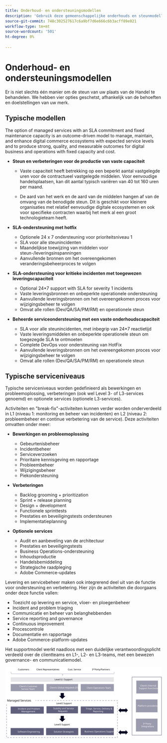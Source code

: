 ```yaml
---
title: Onderhoud- en ondersteuningsmodellen
description: 'Gebruik deze gemeenschappelijke onderhouds en steunmodellen om uw implementatie van de Handel van de Adobe vlot te laten lopen. '
source-git-commit: 748c302527617c6a9bf7d6e666c6b3acff89e021
workflow-type: tm+mt
source-wordcount: '501'
ht-degree: 0%

---
```



# Onderhoud- en ondersteuningsmodellen

Er is niet slechts één manier om de steun van uw plaats van de Handel te behandelen. We hebben vier opties geschetst, afhankelijk van de behoeften en doelstellingen van uw merk.

## Typische modellen

The option of managed services with an SLA commitment and fixed maintenance capacity is an outcome-driven model to manage, maintain, and enhance digital commerce ecosystems with expected service levels and to produce strong, quality, and measurable outcomes for digital business and operations with fixed capacity and cost.

- **Steun en verbeteringen voor de productie van vaste capaciteit**

   - Vaste capaciteit heeft betrekking op een beperkt aantal vastgelegde uren voor de contractueel vastgelegde middelen. Voor eenvoudige handelsplaatsen, kan dit aantal typisch variëren van 40 tot 160 uren per maand.

   - De aard van het werk en de aard van de middelen hangen af van de omvang van de benodigde steun. Dit is geschikt voor kleinere organisaties met relatief eenvoudige digitale ecosystemen en ook voor specifieke contracten waarbij het merk al een groot technologieteam heeft.

- **SLA-ondersteuning met hotfix**
   - Optionele 24 x 7 ondersteuning voor prioriteitsniveau 1
   - SLA voor alle steunincidenten
   - Maandelijkse toewijzing van middelen voor steun-/leveringsinspanningen
   - Aanvullende bronnen om het overeengekomen veranderingsbeheerproces te volgen

- **SLA-ondersteuning voor kritieke incidenten met toegewezen leveringscapaciteit**
   - Optional 24*7 support with SLA for severity 1 incidents
   - Vaste leveringsbronnen en onbeperkte operationele ondersteuning
   - Aanvullende leveringsbronnen om het overeengekomen proces voor wijzigingsbeheer te volgen
   - Omvat alle rollen (Dev/QA/SA/PM/RM) en operationele steun

- **Beheerde serviceondersteuning met een vaste onderhoudscapaciteit**
   - SLA voor alle steunincidenten, met inbegrip van 24*7 reactietijd
   - Vaste leveringsmiddelen en onbeperkte operationele steun om toegezegde SLA te ontmoeten
   - Complete DevOps voor ondersteuning van HotFix
   - Aanvullende leveringsbronnen om het overeengekomen proces voor wijzigingsbeheer te volgen
   - Omvat alle rollen (Dev/QA/SA/PM/RM) en operationele steun

## Typische serviceniveaus

Typische serviceniveaus worden gedefinieerd als bewerkingen en probleemoplossing, verbeteringen (ook wel Level 3- of L3-services genoemd) en optionele services (optionele L3-services).

Activiteiten en &quot;break-fix&quot;-activiteiten kunnen verder worden onderverdeeld in L1 (niveau 1: monitoring en beheer van incidenten) en L2 (niveau 2: probleembeheer en continue verbetering van de service). Deze activiteiten omvatten onder meer:

- **Bewerkingen en probleemoplossing**
   - Gebeurtenisbeheer
   - Incidentbeheer
   - Serviceverzoeken
   - Prioritaire kennisgeving en rapportage
   - Probleembeheer
   - Wijzigingsbeheer
   - Piekondersteuning

- **Verbeteringen**
   - Backlog grooming + prioritization
   - Sprint + release planning
   - Design + development
   - Functionele sprinttests
   - Prestaties en beveiligingstests ondersteunen
   - Implementatieplanning

- **Optionele services**
   - Audit en aanbeveling van de architectuur
   - Prestaties en beveiligingstests
   - Business Operations-ondersteuning
   - Inhoudsproductie
   - Handelsbemiddeling
   - Strategische raadpleging
   - Adobe Commerce-updates

Levering en servicebeheer maken ook integrerend deel uit van de functie voor ondersteuning en verbetering. Hier zijn de activiteiten die doorgaans onder deze functie vallen:

- Toezicht op levering en service, vloer- en ploegenbeheer
- Incident and problem triaging
- Communicatie en beheer van belanghebbenden
- Service reporting and governance
- Continuous improvement
- Procescontrole
- Documentatie en rapportage
- Adobe Commerce-platform-updates

Het supportmodel werkt naadloos met een duidelijke verantwoordingsplicht verdeeld over de clientteams en L1-, L2- en L3-teams, met een bewezen governance- en communicatiemodel.

![Diagram dat het steunmodel toont](../../assets/playbooks/support-model-diagram.svg)
